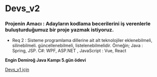 # Devs_v2

### Projenin Amacı : Adayların kodlama becerilerini iş verenlerle buluşturduğumuz bir proje yazmak istiyoruz. 

- Req 2 : Sisteme programlama dillerine ait alt teknolojiler eklenebilmeli, silinebilmeli. güncellenebilmeli, listelenebilmelidir. Örneğin; Java : Spring, JSP. C#: WPF, ASP.NET , JavaScript : Vue, React


**Engin Demiroğ Java Kampı 5.gün ödevi**

[Devs_v1 için](https://github.com/hasannsoykan/Devs_v1)
